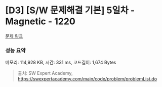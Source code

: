 # [D3] [S/W 문제해결 기본] 5일차 - Magnetic - 1220 

[문제 링크](https://swexpertacademy.com/main/code/problem/problemDetail.do?contestProbId=AV14hwZqABsCFAYD) 

### 성능 요약

메모리: 114,928 KB, 시간: 331 ms, 코드길이: 1,674 Bytes



> 출처: SW Expert Academy, https://swexpertacademy.com/main/code/problem/problemList.do